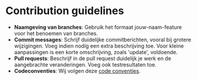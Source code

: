 # Contribution guidelines
- **Naamgeving van branches**: Gebruik het formaat jouw-naam-feature voor het benoemen van branches.
- **Commit messages**: Schrijf duidelijke commitberichten, vooral bij grotere wijzigingen. Voeg indien nodig een extra beschrijving toe. Voor kleine aanpassingen is een korte omschrijving, zoals 'update', voldoende.
- **Pull requests**: Beschrijf in de pull request duidelijk je werk en de aangebrachte veranderingen. Voeg ook testresultaten toe.
- **Codeconventies**: Wij volgen deze [code conventies](https://github.com/fdnd-agency/fabrique/issues/2).
